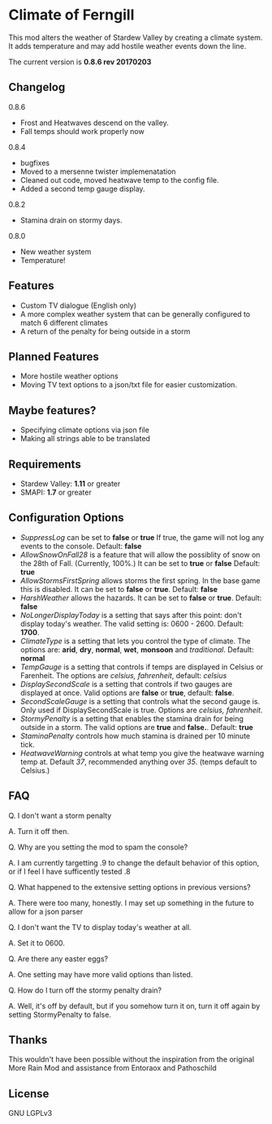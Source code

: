 # Climate of Ferngill

This mod alters the weather of Stardew Valley by creating a climate system. It adds temperature and may add hostile weather events down the line.  

The current version is __0.8.6 rev 20170203__ 

## Changelog

0.8.6
- Frost and Heatwaves descend on the valley.
- Fall temps should work properly now

0.8.4
- bugfixes
- Moved to a mersenne twister implemenatation
- Cleaned out code, moved heatwave temp to the config file.
- Added a second temp gauge display.

0.8.2
- Stamina drain on stormy days.

0.8.0 
- New weather system
- Temperature!

## Features
* Custom TV dialogue (English only)
* A more complex weather system that can be generally configured to match 6 different climates
* A return of the penalty for being outside in a storm

## Planned Features
* More hostile weather options
* Moving TV text options to a json/txt file for easier customization.

## Maybe features?
* Specifying climate options via json file
* Making all strings able to be translated

## Requirements
* Stardew Valley: __1.11__ or greater
* SMAPI: __1.7__ or greater

## Configuration Options

* _SuppressLog_ can be set to __false__ or __true__  If true, the game will not log any events to the console. Default: __false__
* _AllowSnowOnFall28_ is a feature that will allow the possiblity of snow on the 28th of Fall. (Currently, 100%.) It can be set to __true__ or __false__ Default: __true__
* _AllowStormsFirstSpring_ allows storms the first spring. In the base game this is disabled. It can be set to __false__ or __true__.  Default: __false__
* _HarshWeather_ allows the hazards. It can be set to __false__ or __true__. Default: __false__        
* _NoLongerDisplayToday_ is a setting that says after this point: don't display today's weather. The valid setting is: 0600 - 2600. Default: __1700__.
* _ClimateType_ is a setting that lets you control the type of climate. The options are: __arid__, __dry__, __normal__, __wet__, __monsoon__ and _traditional_. Default: __normal__
* _TempGauge_ is a setting that controls if temps are displayed in Celsius or Farenheit. The options are _celsius, fahrenheit_, default: _celsius_
* _DisplaySecondScale_ is a setting that controls if two gauges are displayed at once. Valid options are __false__ or __true__, default: __false__.
* _SecondScaleGauge_ is a setting that controls what the second gauge is. Only used if DisplaySecondScale is true. Options are _celsius, fahrenheit_.
* _StormyPenalty_ is a setting that enables the stamina drain for being outside in a storm. The valid options are __true__ and __false.__. Default: __true__
* _StaminaPenalty_ controls how much stamina is drained per 10 minute tick.
* _HeatwaveWarning_ controls at what temp you give the heatwave warning temp at. Default _37_, recommended anything over _35_. (temps default to Celsius.)

## FAQ

Q. I don't want a storm penalty

A. Turn it off then.

Q. Why are you setting the mod to spam the console?

A. I am currently targetting .9 to change the default behavior of this option, or if I feel I have sufficently tested .8

Q. What happened to the extensive setting options in previous versions?

A. There were too many, honestly. I may set up something in the future to allow for a json parser

Q. I don't want the TV to display today's weather at all.

A. Set it to 0600.

Q. Are there any easter eggs?

A. One setting may have more valid options than listed. 

Q. How do I turn off the stormy penalty drain?

A. Well, it's off by default, but if you somehow turn it on, turn it off again by setting StormyPenalty to false.

## Thanks

This wouldn't have been possible without the inspiration from the original More Rain Mod and assistance from Entoraox and Pathoschild

## License

GNU LGPLv3
